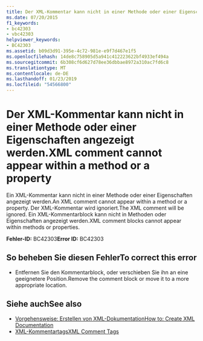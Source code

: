 ```yaml
---
title: Der XML-Kommentar kann nicht in einer Methode oder einer Eigenschaften angezeigt werden.
ms.date: 07/20/2015
f1_keywords:
- bc42303
- vbc42303
helpviewer_keywords:
- BC42303
ms.assetid: b09d3d91-395e-4c72-981e-e9f7d467e1f5
ms.openlocfilehash: 14de8c758905d5a941c412223622bf4933ef494a
ms.sourcegitcommit: 6b308cf6d627d78ee36dbbae8972a310ac7fd6c8
ms.translationtype: MT
ms.contentlocale: de-DE
ms.lasthandoff: 01/23/2019
ms.locfileid: "54566800"
---
```

# <a name="xml-comment-cannot-appear-within-a-method-or-a-property"></a><span data-ttu-id="e5e7a-102">Der XML-Kommentar kann nicht in einer Methode oder einer Eigenschaften angezeigt werden.</span><span class="sxs-lookup"><span data-stu-id="e5e7a-102">XML comment cannot appear within a method or a property</span></span>
<span data-ttu-id="e5e7a-103">Ein XML-Kommentar kann nicht in einer Methode oder einer Eigenschaften angezeigt werden.</span><span class="sxs-lookup"><span data-stu-id="e5e7a-103">An XML comment cannot appear within a method or a property.</span></span> <span data-ttu-id="e5e7a-104">Der XML-Kommentar wird ignoriert.</span><span class="sxs-lookup"><span data-stu-id="e5e7a-104">The XML comment will be ignored.</span></span> <span data-ttu-id="e5e7a-105">Ein XML-Kommentarblock kann nicht in Methoden oder Eigenschaften angezeigt werden.</span><span class="sxs-lookup"><span data-stu-id="e5e7a-105">XML comment blocks cannot appear within methods or properties.</span></span>  
  
 <span data-ttu-id="e5e7a-106">**Fehler-ID:** BC42303</span><span class="sxs-lookup"><span data-stu-id="e5e7a-106">**Error ID:** BC42303</span></span>  
  
## <a name="to-correct-this-error"></a><span data-ttu-id="e5e7a-107">So beheben Sie diesen Fehler</span><span class="sxs-lookup"><span data-stu-id="e5e7a-107">To correct this error</span></span>  
  
-   <span data-ttu-id="e5e7a-108">Entfernen Sie den Kommentarblock, oder verschieben Sie ihn an eine geeignetere Position.</span><span class="sxs-lookup"><span data-stu-id="e5e7a-108">Remove the comment block or move it to a more appropriate location.</span></span>  
  
## <a name="see-also"></a><span data-ttu-id="e5e7a-109">Siehe auch</span><span class="sxs-lookup"><span data-stu-id="e5e7a-109">See also</span></span>
- [<span data-ttu-id="e5e7a-110">Vorgehensweise: Erstellen von XML-Dokumentation</span><span class="sxs-lookup"><span data-stu-id="e5e7a-110">How to: Create XML Documentation</span></span>](../../visual-basic/programming-guide/program-structure/how-to-create-xml-documentation.md)
- [<span data-ttu-id="e5e7a-111">XML-Kommentartags</span><span class="sxs-lookup"><span data-stu-id="e5e7a-111">XML Comment Tags</span></span>](../../visual-basic/language-reference/xmldoc/index.md)
